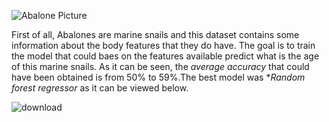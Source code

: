 ![Abalone Picture](https://cdn.shopify.com/s/files/1/0255/9826/3341/products/redabalone-thefarm-4058_720x.jpg?v=1622490676)

First of all, Abalones are marine snails and this dataset contains some information about the body features that they do have. The goal is to train the model that could baes on the features available predict what is the age of this marine snails. As it can be seen, the *average accuracy* that could have been obtained is from 50% to 59%.The best model was **Random forest regressor* as it can be viewed below.

![download](https://user-images.githubusercontent.com/92305900/215749881-e3723399-40bb-4540-b357-163632e63f3f.png)
